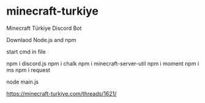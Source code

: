 # minecraft-turkiye
Minecraft Türkiye Discord Bot

Downlaod Node.js and npm

start cmd in file

npm i discord.js
npm i chalk
npm i minecraft-server-util
npm i moment
npm i ms
npm i request

node main.js

https://minecraft-turkiye.com/threads/1621/
